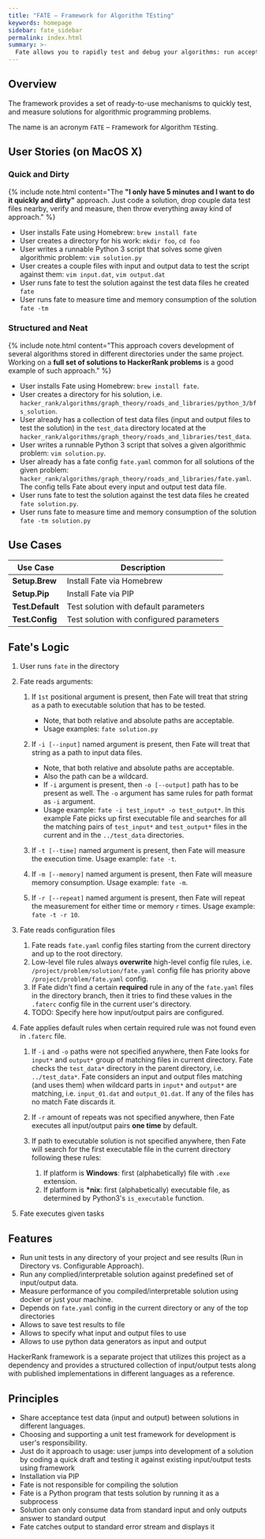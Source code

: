 ```yaml
---
title: "FATE – Framework for Algorithm TEsting"
keywords: homepage
sidebar: fate_sidebar
permalink: index.html
summary: >-
  Fate allows you to rapidly test and debug your algorithms: run acceptance tests against the set of input and output data files and measure their timings and memory consumption in an isolated environment.
---
```

## Overview

The framework provides a set of ready-to-use mechanisms to quickly test, and measure solutions for algorithmic programming problems.

The name is an acronym `FATE` – `F`ramework for `A`lgorithm `TE`sting.

## User Stories (on MacOS X)

### Quick and Dirty

{% include note.html content="The **\"I only have 5 minutes and I want to do it quickly and dirty\"** approach. Just code a solution, drop couple data test files nearby, verify and measure, then throw everything away kind of approach." %}

* User installs Fate using Homebrew: `brew install fate`
* User creates a directory for his work: `mkdir foo`, `cd foo`
* User writes a runnable Python 3 script that solves some given algorithmic problem: `vim solution.py`
* User creates a couple files with input and output data to test the script against them: `vim input.dat`, `vim output.dat`
* User runs fate to test the solution against the test data files he created `fate`
* User runs fate to measure time and memory consumption of the solution `fate -tm`

### Structured and Neat

{% include note.html content="This approach covers development of several algorithms stored in different directories under the same project. Working on a **full set of solutions to HackerRank problems** is a good example of such approach." %}

* User installs Fate using Homebrew: `brew install fate`.
* User creates a directory for his solution, i.e. `hacker_rank/algorithms/graph_theory/roads_and_libraries/python_3/bfs_solution`.
* User already has a collection of test data files (input and output files to test the solution) in the `test_data` directory located at the `hacker_rank/algorithms/graph_theory/roads_and_libraries/test_data`.
* User writes a runnable Python 3 script that solves a given algorithmic problem: `vim solution.py`.
* User already has a fate config `fate.yaml` common for all solutions of the given problem: `hacker_rank/algorithms/graph_theory/roads_and_libraries/fate.yaml`. The config tells Fate about every input and output test data file.
* User runs fate to test the solution against the test data files he created `fate solution.py`.
* User runs fate to measure time and memory consumption of the solution `fate -tm solution.py`

## Use Cases

| Use Case | Description |
|-|-|
| **Setup.Brew** | Install Fate via Homebrew |
| **Setup.Pip** | Install Fate via PIP |
| **Test.Default** | Test solution with default parameters |
| **Test.Config** | Test solution with configured parameters |

## Fate's Logic
1. User runs `fate` in the directory
1. Fate reads arguments:

   1. If `1st` positional argument is present, then Fate will treat that string as a path to executable solution that has to be tested.

      * Note, that both relative and absolute paths are acceptable.
      * Usage examples: `fate solution.py`

   1. If `-i [--input]` named argument is present, then Fate will treat that string as a path to input data files.

      * Note, that both relative and absolute paths are acceptable.
      * Also the path can be a wildcard.
      * If `-i` argument is present, then `-o [--output]` path has to be present as well. The `-o` argument has same rules for path format as `-i` argument.
      * Usage example: `fate -i test_input* -o test_output*`. In this example Fate picks up first executable file and searches for all the matching pairs of `test_input*` and `test_output*` files in the current and in the `../test_data` directories.

   1. If `-t [--time]` named argument is present, then Fate will measure the execution time.
   Usage example: `fate -t`.
   1. If `-m [--memory]` named argument is present, then Fate will measure memory consumption.
   Usage example: `fate -m`.
   1. If `-r [--repeat]` named argument is present, then Fate will repeat the measurement for either time or memory `r` times.
   Usage example: `fate -t -r 10`.

1. Fate reads configuration files

   1. Fate reads `fate.yaml` config files starting from the current directory and up to the root directory.
   1. Low-level file rules always **overwrite** high-level config file rules, i.e. `/project/problem/solution/fate.yaml` config file has priority above `/project/problem/fate.yaml` config.
   1. If Fate didn't find a certain **required** rule in any of the `fate.yaml` files in the directory branch, then it tries to find these values in the `.faterc` config file in the current user's directory.
   1. TODO: Specify here how input/output pairs are configured.

1. Fate applies default rules when certain required rule was not found even in `.faterc` file.

   1. If `-i` and `-o` paths were not specified anywhere, then Fate looks for `input*` and `output*` group of matching files in current directory. Fate checks the `test_data*` directory in the parent directory, i.e. `../test_data*`. Fate considers an input and output files matching (and uses them) when wildcard parts in `input*` and `output*` are matching, i.e. `input_01.dat` and `output_01.dat`. If any of the files has no match Fate discards it.
   1. If `-r` amount of repeats was not specified anywhere, then Fate executes all input/output pairs **one time** by default.
   1. If path to executable solution is not specified anywhere, then Fate will search for the first executable file in the current directory following these rules:

      1. If platform is **Windows**: first (alphabetically) file with `.exe` extension.
      1. If platform is **\*nix**: first (alphabetically) executable file, as determined by Python3's `is_executable` function.

1. Fate executes given tasks


## Features

* Run unit tests in any directory of your project and see results (Run in Directory vs. Configurable Approach).
* Run any complied/interpretable solution against predefined set of input/output data.
* Measure performance of you compiled/interpretable solution using docker or just your machine.
* Depends on `fate.yaml` config in the current directory or any of the top directories
* Allows to save test results to file
* Allows to specify what input and output files to use
* Allows to use python data generators as input and output

HackerRank framework is a separate project that utilizes this project as a dependency and provides a structured collection of input/output tests along with published implementations in different languages as a reference.

## Principles

* Share acceptance test data (input and output) between solutions in different languages.
* Choosing and supporting a unit test framework for development is user's responsibility.
* Just do it approach to usage: user jumps into development of a solution by coding a quick draft and testing it against existing input/output tests using framework
* Installation via PIP
* Fate is not responsible for compiling the solution
* Fate is a Python program that tests solution by running it as a subprocess
* Solution can only consume data from standard input and only outputs answer to standard output
* Fate catches output to standard error stream and displays it
